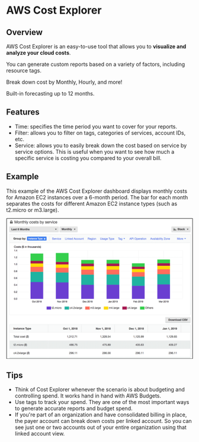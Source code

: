 # AWS Cost Explorer

## Overview

AWS Cost Explorer is an easy-to-use tool that allows you to **visualize and analyze your cloud costs**.

You can generate custom reports based on a variety of factors, including resource tags.

Break down cost by Monthly, Hourly, and more!

Built-in forecasting up to 12 months.


## Features

- Time: specifies the time period you want to cover for your reports.
- Filter: allows you to filter on tags, categories of services, account IDs, etc.
- Service: allows you to easily break down the cost based on service by service options. This is useful when you want to see how much a specific service is costing you compared to your overall bill.


## Example

This example of the AWS Cost Explorer dashboard displays monthly costs for Amazon EC2 instances over a 6-month period. The bar for each month separates the costs for different Amazon EC2 instance types (such as t2.micro or m3.large). 

![](./images/cost-explorer.png)


## Tips

- Think of Cost Explorer whenever the scenario is about budgeting and controlling spend. It works hand in hand with AWS Budgets.
- Use tags to track your spend. They are one of the most important ways to generate accurate reports and budget spend.
- If you're part of an organization and have consolidated billing in place, the payer account can break down costs per linked account. So you can see just one or two accounts out of your entire organization using that linked account view.
